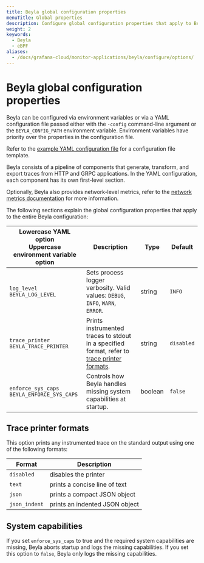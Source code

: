 ```yaml
---
title: Beyla global configuration properties
menuTitle: Global properties
description: Configure global configuration properties that apply to Beyla core.
weight: 2
keywords:
  - Beyla
  - eBPF
aliases:
  - /docs/grafana-cloud/monitor-applications/beyla/configure/options/
---
```


<!-- vale Grafana.Paragraphs = NO -->

# Beyla global configuration properties

Beyla can be configured via environment variables or via a YAML configuration file passed either with the `-config` command-line argument or the `BEYLA_CONFIG_PATH` environment variable.
Environment variables have priority over the properties in the configuration file.

Refer to the [example YAML configuration file](../example/) for a configuration file template.

Beyla consists of a pipeline of components that generate, transform, and export traces from HTTP and GRPC applications.
In the YAML configuration, each component has its own first-level section.

Optionally, Beyla also provides network-level metrics, refer to the [network metrics documentation](../../network/) for more information.

The following sections explain the global configuration properties that apply to the entire Beyla configuration:

| Lowercase YAML option<br>Uppercase environment variable option | Description                                                                                                           | Type    | Default               |
| -------------------------------------------------------------- | --------------------------------------------------------------------------------------------------------------------- | ------- | --------------------- |
| `log_level`<br>`BEYLA_LOG_LEVEL`                               | Sets process logger verbosity. Valid values: `DEBUG`, `INFO`, `WARN`, `ERROR`.                                        | string  | `INFO`                |
| `trace_printer`<br>`BEYLA_TRACE_PRINTER`                       | Prints instrumented traces to stdout in a specified format, refer to [trace printer formats](#trace-printer-formats). | string  | `disabled`            |
| `enforce_sys_caps`<br>`BEYLA_ENFORCE_SYS_CAPS`                 | Controls how Beyla handles missing system capabilities at startup.                                                    | boolean | `false`               |


## Trace printer formats

This option prints any instrumented trace on the standard output using one of the following formats:

| Format        | Description                    |
| ------------- | ------------------------------ |
| `disabled`    | disables the printer           |
| `text`        | prints a concise line of text  |
| `json`        | prints a compact JSON object   |
| `json_indent` | prints an indented JSON object |

## System capabilities

If you set `enforce_sys_caps` to true and the required system capabilities are missing, Beyla aborts startup and logs the missing capabilities.
If you set this option to `false`, Beyla only logs the missing capabilities.
